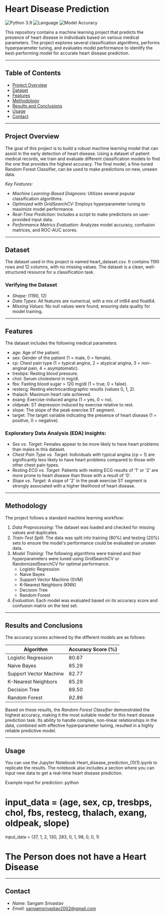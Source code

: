 # Heart Disease Prediction

![Python 3.9](https://img.shields.io/badge/Python-3.9-blue.svg) ![Language](https://img.shields.io/github/languages/top/sangamsrivastav/Heart_Disease_Prediction) ![Model Accuracy](https://img.shields.io/badge/Model%20Accuracy-92.86%25-brightgreen)

This repository contains a machine learning project that predicts the presence of heart disease in individuals based on various medical parameters. The project explores several classification algorithms, performs hyperparameter tuning, and evaluates model performance to identify the best-performing model for accurate heart disease prediction.

---

## Table of Contents
- [Project Overview](#project-overview)
- [Dataset](#dataset)
- [Features](#features)
- [Methodology](#methodology)
- [Results and Conclusions](#results-and-conclusions)
- [Usage](#usage)
- [Contact](#contact)

---

## Project Overview

The goal of this project is to build a robust machine learning model that can assist in the early detection of heart disease. Using a dataset of patient medical records, we train and evaluate different classification models to find the one that provides the highest accuracy. The final model, a fine-tuned Random Forest Classifier, can be used to make predictions on new, unseen data.

*Key Features:*
- *Machine Learning-Based Diagnosis:* Utilizes several popular classification algorithms.
- *Optimized with GridSearchCV:* Employs hyperparameter tuning to maximize model performance.
- *Real-Time Prediction:* Includes a script to make predictions on user-provided input data.
- *Performance Metrics Evaluation:* Analyzes model accuracy, confusion matrices, and ROC-AUC scores.

---

## Dataset

The dataset used in this project is named heart_dataset.csv. It contains 1190 rows and 12 columns, with no missing values. The dataset is a clean, well-structured resource for a classification task.

### Verifying the Dataset
- *Shape:* (1190, 12)
- *Data Types:* All features are numerical, with a mix of int64 and float64.
- *Missing Values:* No null values were found, ensuring data quality for model training.

---

## Features

The dataset includes the following medical parameters:

- age: Age of the patient.
- sex: Gender of the patient (1 = male, 0 = female).
- cp: Chest pain type (1 = typical angina, 2 = atypical angina, 3 = non-anginal pain, 4 = asymptomatic).
- tresbps: Resting blood pressure.
- chol: Serum cholesterol in mg/dl.
- fbs: Fasting blood sugar > 120 mg/dl (1 = true, 0 = false).
- restecg: Resting electrocardiographic results (values 0, 1, 2).
- thalach: Maximum heart rate achieved.
- exang: Exercise-induced angina (1 = yes, 0 = no).
- oldpeak: ST depression induced by exercise relative to rest.
- slope: The slope of the peak exercise ST segment.
- target: The target variable indicating the presence of heart disease (1 = positive, 0 = negative).

### Exploratory Data Analysis (EDA) Insights:
- *Sex vs. Target:* Females appear to be more likely to have heart problems than males in this dataset.
- *Chest Pain Type vs. Target:* Individuals with typical angina (cp = 1) are significantly less likely to have heart problems compared to those with other chest pain types.
- *Resting ECG vs. Target:* Patients with resting ECG results of '1' or '2' are more prone to heart disease than those with a result of '0'.
- *Slope vs. Target:* A slope of '2' in the peak exercise ST segment is strongly associated with a higher likelihood of heart disease.

---

## Methodology

The project follows a standard machine learning workflow:
1. *Data Preprocessing:* The dataset was loaded and checked for missing values and duplicates.
2. *Train-Test Split:* The data was split into training (80%) and testing (20%) sets to ensure the model's performance could be evaluated on unseen data.
3. *Model Training:* The following algorithms were trained and their hyperparameters were tuned using GridSearchCV or RandomizedSearchCV for optimal performance.
    - Logistic Regression
    - Naive Bayes
    - Support Vector Machine (SVM)
    - K-Nearest Neighbors (KNN)
    - Decision Tree
    - Random Forest
4. *Evaluation:* Each model was evaluated based on its accuracy score and confusion matrix on the test set.

---

## Results and Conclusions

The accuracy scores achieved by the different models are as follows:

| Algorithm               | Accuracy Score (%) |
| ----------------------- | ------------------ |
| Logistic Regression     | 80.67              |
| Naive Bayes             | 85.29              |
| Support Vector Machine  | 82.77              |
| K-Nearest Neighbors     | 85.29              |
| Decision Tree           | 89.50              |
| Random Forest           | *92.86* |

Based on these results, the *Random Forest Classifier* demonstrated the highest accuracy, making it the most suitable model for this heart disease prediction task. Its ability to handle complex, non-linear relationships in the data, combined with effective hyperparameter tuning, resulted in a highly reliable predictive model.

---

## Usage

You can use the Jupyter Notebook Heart_disease_prediction_(1)(1).ipynb to replicate the results. The notebook also includes a section where you can input new data to get a real-time heart disease prediction.

Example input for prediction:
python
# input_data = (age, sex, cp, tresbps, chol, fbs, restecg, thalach, exang, oldpeak, slope)
input_data = (37, 1, 2, 130, 283, 0, 1, 98, 0, 0, 1)

# The Person does not have a Heart Disease


---

## Contact
- *Name:* Sangam Srivastav
- *Email:* sangamsrivastav2002@gmail.com
